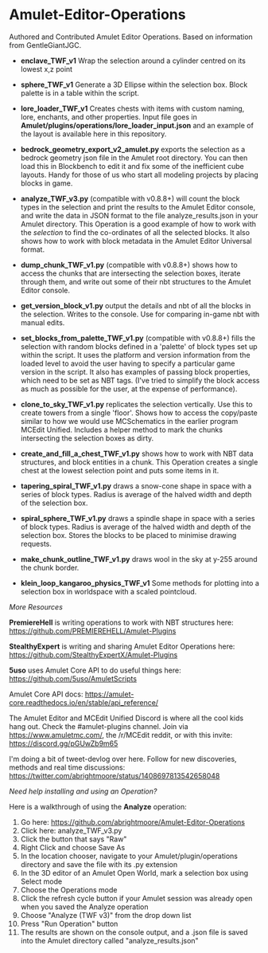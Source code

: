 # Amulet-Editor-Operations
Authored and Contributed Amulet Editor Operations. Based on information from GentleGiantJGC.

* **enclave_TWF_v1** Wrap the selection around a cylinder centred on its lowest x,z point

* **sphere_TWF_v1** Generate a 3D Ellipse within the selection box. Block palette is in a table within the script. 

* **lore_loader_TWF_v1** Creates chests with items with custom naming, lore, enchants, and other properties. Input file goes in **Amulet/plugins/operations/lore_loader_input.json** and an example of the layout is available here in this repository.

* **bedrock_geometry_export_v2_amulet.py** exports the selection as a bedrock geometry json file in the Amulet root directory. You can then load this in Blockbench to edit it and fix some of the inefficient cube layouts. Handy for those of us who start all modeling projects by placing blocks in game.

* **analyze_TWF_v3.py** (compatible with v0.8.8+) will count the block types in the selection and print the results to the Amulet Editor console, and write the data in JSON format to the file analyze_results.json in your Amulet directory. This Operation is a good example of how to work with the _selection_ to find the co-ordinates of all the selected blocks. It also shows how to work with block metadata in the Amulet Editor Universal format.

* **dump_chunk_TWF_v1.py** (compatible with v0.8.8+) shows how to access the chunks that are intersecting the selection boxes, iterate through them, and write out some of their nbt structures to the Amulet Editor console.

* **get_version_block_v1.py** output the details and nbt of all the blocks in the selection. Writes to the console. Use for comparing in-game nbt with manual edits.

* **set_blocks_from_palette_TWF_v1.py** (compatible with v0.8.8+) fills the selection with random blocks defined in a 'palette' of block types set up within the script. It uses the platform and version information from the loaded level to avoid the user having to specify a particular game version in the script. It also has examples of passing block properties, which need to be set as NBT tags. (I've tried to simplify the block access as much as possible for the user, at the expense of performance).

* **clone_to_sky_TWF_v1.py** replicates the selection vertically. Use this to create towers from a single 'floor'. Shows how to access the copy/paste similar to how we would use MCSchematics in the earlier program MCEdit Unified. Includes a helper method to mark the chunks intersecting the selection boxes as dirty.

* **create_and_fill_a_chest_TWF_v1.py** shows how to work with NBT data structures, and block entities in a chunk. This Operation creates a single chest at the lowest selection point and puts some items in it.

* **tapering_spiral_TWF_v1.py** draws a snow-cone shape in space with a series of block types. Radius is average of the halved width and depth of the selection box.

* **spiral_sphere_TWF_v1.py** draws a spindle shape in space with a series of block types. Radius is average of the halved width and depth of the selection box. Stores the blocks to be placed to minimise drawing requests.


* **make_chunk_outline_TWF_v1.py** draws wool in the sky at y-255 around the chunk border.

* **klein_loop_kangaroo_physics_TWF_v1** Some methods for plotting into a selection box in worldspace with a scaled pointcloud.




_More Resources_

**PremiereHell** is writing operations to work with NBT structures here: https://github.com/PREMIEREHELL/Amulet-Plugins

**StealthyExpert** is writing and sharing Amulet Editor Operations here: https://github.com/StealthyExpertX/Amulet-Plugins

**5uso** uses Amulet Core API to do useful things here: https://github.com/5uso/AmuletScripts

Amulet Core API docs: https://amulet-core.readthedocs.io/en/stable/api_reference/

The Amulet Editor and MCEdit Unified Discord is where all the cool kids hang out. Check the #amulet-plugins channel. Join via https://www.amuletmc.com/, the /r/MCEdit reddit, or with this invite: https://discord.gg/pGUwZb9m65

I'm doing a bit of tweet-devlog over here. Follow for new discoveries, methods and real time discussions: https://twitter.com/abrightmoore/status/1408697813542658048


_Need help installing and using an Operation?_

Here is a walkthrough of using the **Analyze** operation:
1. Go here: https://github.com/abrightmoore/Amulet-Editor-Operations
2. Click here: analyze_TWF_v3.py
3. Click the button that says "Raw"
4. Right Click and choose Save As
5. In the location chooser, navigate to your Amulet/plugin/operations directory and save the file with its .py extension
6. In the 3D editor of an Amulet Open World, mark a selection box using Select mode
7. Choose the Operations mode
8. Click the refresh cycle button if your Amulet session was already open when you saved the Analyze operation
9. Choose "Analyze (TWF v3)" from the drop down list
10. Press "Run Operation" button
11. The results are shown on the console output, and a .json file is saved into the Amulet directory called "analyze_results.json"
